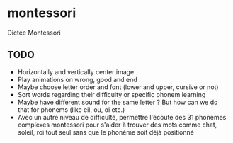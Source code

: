 # montessori
Dictée Montessori

## TODO

* Horizontally and vertically center image
* Play animations on wrong, good and end
* Maybe choose letter order and font (lower and upper, cursive or not)
* Sort words regarding their difficulty or specific phonem learning
* Maybe have different sound for the same letter ? But how can we do that for phonems (like eil, ou, oi etc.)
* Avec un autre niveau de difficulté, permettre l'écoute des 31 phonèmes complexes montessori pour s'aider à trouver des mots comme chat, soleil, roi tout seul sans que le phonème soit déjà positionné
